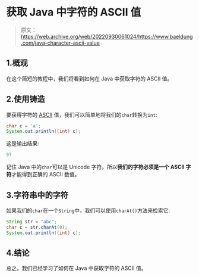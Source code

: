 # 获取 Java 中字符的 ASCII 值

> 原文：<https://web.archive.org/web/20220930061024/https://www.baeldung.com/java-character-ascii-value>

## 1.概观

在这个简短的教程中，我们将看到如何在 Java 中获取字符的 ASCII 值。

## 2.使用铸造

要获得字符的 [ASCII](/web/20221115042544/https://www.baeldung.com/cs/ascii-code) 值，我们可以简单地将我们的`char`转换为`int`:

```java
char c = 'a';
System.out.println((int) c);
```

这是输出结果:

```java
97
```

记住 Java 中的`char`可以是 Unicode 字符。所以**我们的字符必须是一个 ASCII 字符**才能得到正确的 ASCII 数值。

## 3.字符串中的字符

如果我们的`char`在一个`String`中，我们可以使用`charAt()`方法来检索它:

```java
String str = "abc";
char c = str.charAt(0);
System.out.println((int) c);
```

## 4.结论

总之，我们已经学习了如何在 Java 中获取字符的 ASCII 值。